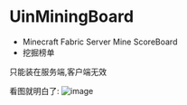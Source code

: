 # UinMiningBoard
- Minecraft Fabric Server Mine ScoreBoard
- 挖掘榜单

只能装在服务端,客户端无效

看图就明白了:
![image](https://user-images.githubusercontent.com/68675068/226177277-ec0f71b0-e637-4105-9129-688a659f4015.png)

